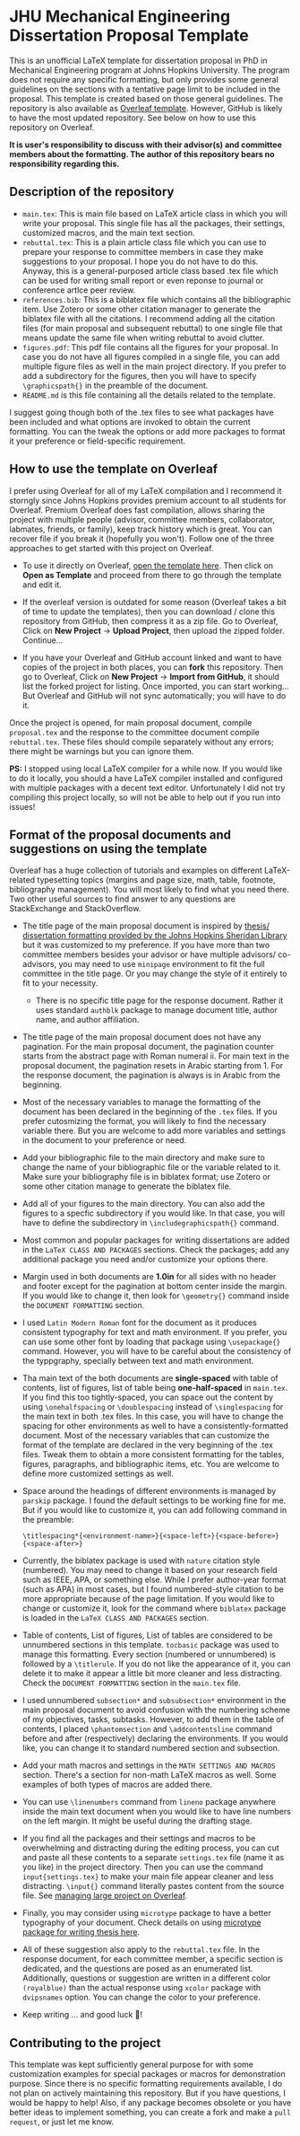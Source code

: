 # JHU Mechanical Engineering Dissertation Proposal Template

This is an unofficial LaTeX template for dissertation proposal in PhD in Mechanical Engineering program at Johns Hopkins University. The program does not require any specific formatting, but only provides some general guidelines on the sections with a tentative page limit to be included in the proposal. This template is created based on those general guidelines. The repository is also available as [Overleaf template](https://www.overleaf.com/latex/templates/johns-hopkins-meche-dissertation-proposal-template/ppqmcfvvpzsx). However, GitHub is likely to have the most updated repository. See below on how to use this repository on Overleaf.

**It is user's responsibility to discuss with their advisor(s) and committee members about the formatting. The author of this repository bears no responsibility regarding this.**



## Description of the repository

- `main.tex`: This is main file based on LaTeX article class in which you will write your proposal. This single file has all the packages, their settings, customized macros, and the main text section.
- `rebuttal.tex`: This is a plain article class file which you can use to prepare your response to committee members in case they make suggestions to your proposal. I hope you do not have to do this. Anyway, this is a general-purposed article class based .tex file which can be used for writing small report or even reponse to journal or conference artlce peer review.
- `references.bib`: This is a biblatex file which contains all the bibliographic item. Use Zotero or some other citation manager to generate the biblatex file with all the citations. I recommend adding all the citation files (for main proposal and subsequent rebuttal) to one single file that means update the same file when writing rebuttal to avoid clutter.
- `figures.pdf`: This pdf file contains all the figures for your proposal. In case you do not have all figures compiled in a single file, you can add multiple figure files as well in the main project directory. If you prefer to add a subdirectory for the figures, then you will have to specify `\graphicspath{}` in the preamble of the document.
- `README.md` is this file containing all the details related to the template.

I suggest going though both of the .tex files to see what packages have been included and what options are invoked to obtain the current formatting. You can the tweak the options or add more packages to format it your preference or field-specific requirement.



## How to use the template on Overleaf

I prefer using Overleaf for all of my LaTeX compilation and I recommend it storngly since Johns Hopkins provides premium account to all students for Overleaf. Premium Overleaf does fast compilation, allows sharing the project with multiple people (advisor, committee members, collaborator, labmates, friends, or family), keep track history which is great. You can recover file if you break it (hopefully you won't). Follow one of the three approaches to get started with this project on Overleaf.

- To use it directly on Overleaf, [open the template here](https://www.overleaf.com/latex/templates/johns-hopkins-meche-dissertation-proposal-template/ppqmcfvvpzsx). Then click on **Open as Template** and proceed from there to go through the template and edit it.

- If the overleaf version is outdated for some reason (Overleaf takes a bit of time to update the templates), then you can download / clone this repository from GitHub, then compress it as a zip file. Go to Overleaf, Click on **New Project** -> **Upload Project**, then upload the zipped folder. Continue...
  
- If you have your Overleaf and GitHub account linked and want to have copies of the project in both places, you can **fork** this repository. Then go to Overleaf, Click on **New Project** -> **Import from GitHub**, it should list the forked project for listing. Once imported, you can start working... But Overleaf and GitHub will not sync automatically; you will have to do it.

Once the project is opened, for main proposal document, compile `proposal.tex` and the response to the committee document compile `rebuttal.tex`. These files should compile separately without any errors; there might be warnings but you can ignore them.

**PS:** I stopped using local LaTeX compiler for a while now. If you would like to do it locally, you should a have LaTeX compiler installed and configured with multiple packages with a decent text editor. Unfortunately I did not try compiling this project locally, so will not be able to help out if you run into issues!



## Format of the proposal documents and suggestions on using the template

Overleaf has a huge collection of tutorials and examples on different LaTeX-related typesetting topics (margins and page size, math, table, footnote, bibliography management). You will most likely to find what you need there. Two other useful sources to find answer to any questions are StackExchange and StackOverflow. 

- The title page of the main proposal document is inspired by [thesis/ dissertation formatting provided by the Johns Hopkins Sheridan Library](https://www.library.jhu.edu/library-services/electronic-theses-dissertations/formatting-requirements/) but it was customized to my preference. If you have more than two committee members besides your advisor or have multiple advisors/ co-advisors, you may need to use `minipage` environment to fit the full committee in the title page. Or you may change the style of it entirely to fit to your necessity.
  - There is no specific title page for the response document. Rather it uses standard `authblk` package to manage document title, author name, and author affiliation.

- The title page of the main proposal document does not have any pagination. For the main proposal document, the pagination counter starts from the abstract page with Roman numeral ii. For main text in the proposal document, the pagination resets in Arabic starting from 1. For the response document, the pagination is always is in Arabic from the beginning.

- Most of the necessary variables to manage the formatting of the document has been declared in the beginning of the `.tex` files. If you prefer cutosmizing the format, you will likely to find the necessary variable there. But you are welcome to add more variables and settings in the document to your preference or need.
  
- Add your bibliographic file to the main directory and make sure to change the name of your bibliographic file or the variable related to it. Make sure your bibliography file is in biblatex format; use Zotero or some other citation manage to generate the biblatex file.

- Add all of your figures to the main directory. You can also add the figures to a specfic subdirectory if you would like. In that case, you will have to define the subdirectory in `\includegraphicspath{}` command.

- Most common and popular packages for writing dissertations are added in the `LaTeX CLASS AND PACKAGES` sections. Check the packages; add any additional package you need and/or customize your options there.

- Margin used in both documents are **1.0in** for all sides with no header and footer except for the pagination at bottom center inside the margin. If you would like to change it, then look for `\geometry{}` command inside the `DOCUMENT FORMATTING` section.

- I used `Latin Modern Roman` font for the document as it produces consistent typography for text and math environment. If you prefer, you can use some other font by loading that package using `\usepackage{}` command. However, you will have to be careful about the consistency of the typpgraphy, specially between text and math environment.

- Tha main text of the both documents are **single-spaced** with table of contents, list of figures, list of table being **one-half-spaced** in `main.tex`. If you find this too tightly-spaced, you can space out the content by using `\onehalfspacing` or `\doublespacing` instead of `\singlespacing` for the main text in both .tex files. In this case, you will have to change the spacing for other environments as well to have a consistently-formatted document. Most of the necessary variables that can customize the format of the template are declared in the very beginning of the .tex files. Tweak them to obtain a more consistent formatting for the tables, figures, paragraphs, and bibliographic items, etc. You are welcome to define more customized settings as well.

- Space around the headings of different environments is managed by `parskip` package. I found the default settings to be working fine for me. But if you would like to customize it, you can add following command in the preamble:
  ```
  \titlespacing*{<environment-name>}{<space-left>}{<space-before>}{<space-after>}
  ```

- Currently, the biblatex package is used with `nature` citation style (numbered). You may need to change it based on your research field such as IEEE, APA, or something else. While I prefer author-year format (such as APA) in most cases, but I found numbered-style citation to be more appropriate because of the page limitation. If you would like to change or customize it, look for the command where `biblatex` package is loaded in the `LaTeX CLASS AND PACKAGES` section.

- Table of contents, List of figures, List of tables are considered to be unnumbered sections in this template. `tocbasic` package was used to manage this formatting. Every section (numbered or unnumbered) is followed by a `\titlerule`. If you do not like the appearance of it, you can delete it to make it appear a little bit more cleaner and less distracting. Check the `DOCUMENT FORMATTING` section in the `main.tex` file.

- I used unnumbered `subsection*` and `subsubsection*` environment in the main proposal document to avoid confusion with the numbering scheme of my objectives, tasks, subtasks. However, to add them in the table of contents, I placed `\phantomsection` and `\addcontentsline` command before and after (respectively) declaring the environments. If you would like, you can change it to standard numbered section and subsection.

- Add your math macros and settings in the `MATH SETTINGS AND MACROS` section. There's a section for non-math LaTeX macros as well. Some examples of both types of macros are added there.

- You can use `\linenumbers` command from `lineno` package anywhere inside the main text document when you would like to have line numbers on the left margin. It might be useful during the drafting stage.

- If you find all the packages and their settings and macros to be overwhelming and distracting during the editing process, you can cut and paste all these contents to a separate `settings.tex` file (name it as you like) in the project directory. Then you can use the command `input{settings.tex}` to make your main file appear cleaner and less distracting. `\input{}` command literally pastes content from the source file. See [managing large project on Overleaf](https://www.overleaf.com/learn/latex/Management_in_a_large_project).

- Finally, you may consider using `microtype` package to have a better typography of your document. Check details on using [microtype package for writing thesis here](https://www.khirevich.com/latex/microtype/).

- All of these suggestion also apply to the `rebuttal.tex` file. In the response document, for each committee member, a specific section is dedicated, and the questions are posed as an enumerated list. Additionally, questions or suggestion are written in a different color `(royalblue)` than the actual response using `xcolor` package with `dvipsnames` option. You can change the color to your preference.

- Keep writing ... and good luck :tada:!


## Contributing to the project

This template was kept sufficiently general purpose for with some customization examples for special packages or macros for demonstration purpose. Since there is no specific formatting requirements available, I do not plan on actively maintaining this repository. But if you have questions, I would be happy to help! Also, if any package becomes obsolete or you have better ideas to implement something, you can create a fork and make a `pull request`, or just let me know.
